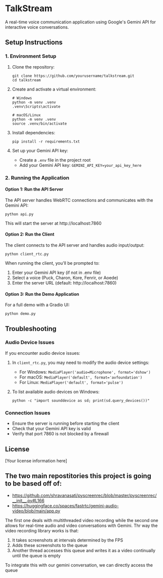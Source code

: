# TalkStream

A real-time voice communication application using Google's Gemini API for interactive voice conversations.

## Setup Instructions

### 1. Environment Setup

1. Clone the repository:
   ```
   git clone https://github.com/yourusername/talkstream.git
   cd talkstream
   ```

2. Create and activate a virtual environment:
   ```
   # Windows
   python -m venv .venv
   .venv\Scripts\activate

   # macOS/Linux
   python -m venv .venv
   source .venv/bin/activate
   ```

3. Install dependencies:
   ```
   pip install -r requirements.txt
   ```

4. Set up your Gemini API key:
   - Create a `.env` file in the project root
   - Add your Gemini API key: `GEMINI_API_KEY=your_api_key_here`

### 2. Running the Application

#### Option 1: Run the API Server

The API server handles WebRTC connections and communicates with the Gemini API:

```
python api.py
```

This will start the server at http://localhost:7860

#### Option 2: Run the Client

The client connects to the API server and handles audio input/output:

```
python client_rtc.py
```

When running the client, you'll be prompted to:
1. Enter your Gemini API key (if not in .env file)
2. Select a voice (Puck, Charon, Kore, Fenrir, or Aoede)
3. Enter the server URL (default: http://localhost:7860)

#### Option 3: Run the Demo Application

For a full demo with a Gradio UI:

```
python demo.py
```

## Troubleshooting

### Audio Device Issues

If you encounter audio device issues:

1. In `client_rtc.py`, you may need to modify the audio device settings:
   - For Windows: `MediaPlayer('audio=Microphone', format='dshow')`
   - For macOS: `MediaPlayer('default', format='avfoundation')`
   - For Linux: `MediaPlayer('default', format='pulse')`

2. To list available audio devices on Windows:
   ```
   python -c "import sounddevice as sd; print(sd.query_devices())"
   ```

### Connection Issues

- Ensure the server is running before starting the client
- Check that your Gemini API key is valid
- Verify that port 7860 is not blocked by a firewall

## License

[Your license information here]

## The two main repostitories this project is going to be based off of:
- https://github.com/shravanasati/pyscreenrec/blob/master/pyscreenrec/__init__.py#L166
- https://huggingface.co/spaces/fastrtc/gemini-audio-video/blob/main/app.py

The first one deals with multithreaded video recording while the second one allows for real-time audio and video conversations with Gemini.
Thr way the video recording library works is that:
1. It takes screenshots at intervals determined by the FPS 
2. Adds these screenshots to the queue
3. Another thread accesses this queue and writes it as a video continually until the queue is empty

To integrate this with our gemini conversation, we can directly access the queue